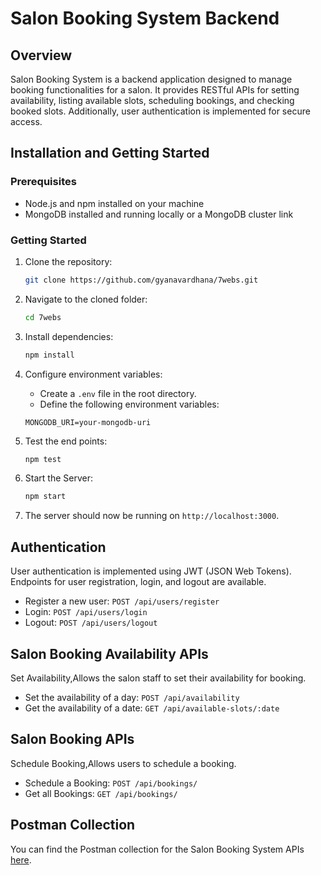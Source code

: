 # Salon Booking System Backend

## Overview

Salon Booking System is a backend application designed to manage booking functionalities for a salon. It provides RESTful APIs for setting availability, listing available slots, scheduling bookings, and checking booked slots. Additionally, user authentication is implemented for secure access.

## Installation and Getting Started

### Prerequisites

- Node.js and npm installed on your machine
- MongoDB installed and running locally or a MongoDB cluster link

### Getting Started

1. Clone the repository:

    ```bash
    git clone https://github.com/gyanavardhana/7webs.git
    ```

2. Navigate to the cloned folder:

    ```bash
    cd 7webs
    ```

3. Install dependencies:

    ```bash
    npm install
    ```

4. Configure environment variables:

    - Create a `.env` file in the root directory.
    - Define the following environment variables:

    ```env
    MONGODB_URI=your-mongodb-uri
    ```

5. Test the end points:

    ```bash
    npm test
    ```
6. Start the Server:

    ```bash
    npm start
    ```

7. The server should now be running on `http://localhost:3000`.

## Authentication

User authentication is implemented using JWT (JSON Web Tokens). Endpoints for user registration, login, and logout are available.

- Register a new user: `POST /api/users/register`
- Login: `POST /api/users/login`
- Logout: `POST /api/users/logout`


## Salon Booking Availability APIs

Set Availability,Allows the salon staff to set their availability for booking.

- Set the availability of a day: `POST /api/availability`
- Get the availability of a date: `GET /api/available-slots/:date`

## Salon Booking APIs

Schedule Booking,Allows users to schedule a booking.

- Schedule a Booking: `POST /api/bookings/`
- Get all Bookings: `GET /api/bookings/`

## Postman Collection

You can find the Postman collection for the Salon Booking System APIs [here](https://www.postman.com/dark-zodiac-111830/workspace/for-internship/collection/28899426-e613df4e-11b5-4128-969d-ace4fccc0f00?action=share&creator=28899426).
